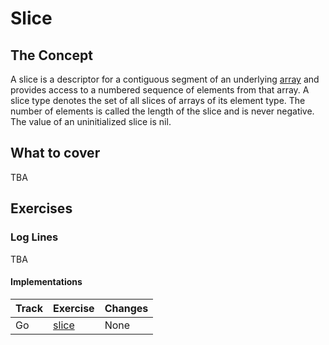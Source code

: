 # Slice

## The Concept

A slice is a descriptor for a contiguous segment of an underlying [array][type-array] and provides access to a
numbered sequence of elements from that array. A slice type denotes the set of all slices of arrays of its
element type. The number of elements is called the length of the slice and is never negative. The value of
an uninitialized slice is nil.

## What to cover

TBA

## Exercises

### Log Lines

TBA

#### Implementations

| Track | Exercise                         | Changes |
| ----- | -------------------------------- | ------- |
| Go    | [slice][implementation-go] | None    |


[type-array]: ./array.md
[implementation-go]: ../../languages/go/exercises/concept/basic-slices/.docs/introduction.md

